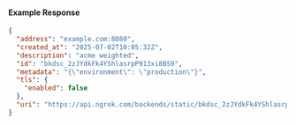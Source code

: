 <!-- Code generated for API Clients. DO NOT EDIT. -->

#### Example Response

```json
{
  "address": "example.com:8080",
  "created_at": "2025-07-02T10:05:32Z",
  "description": "acme weighted",
  "id": "bkdsc_2zJYdkFk4YShlasrpP913xi8BS9",
  "metadata": "{\"environment\": \"production\"}",
  "tls": {
    "enabled": false
  },
  "uri": "https://api.ngrok.com/backends/static/bkdsc_2zJYdkFk4YShlasrpP913xi8BS9"
}
```
